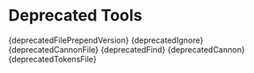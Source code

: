 # Deprecated Tools

{deprecatedFilePrependVersion}
{deprecatedIgnore}
{deprecatedCannonFile}
{deprecatedFind}
{deprecatedCannon}
{deprecatedTokensFile}
